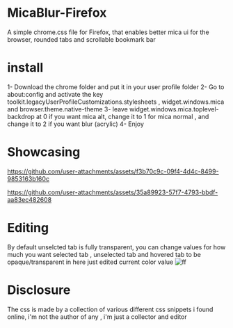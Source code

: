 # MicaBlur-Firefox
A simple chrome.css file for Firefox, that enables better mica ui for the browser, rounded tabs and scrollable bookmark bar


# install

1- Download the chrome folder and put it in your user profile folder
2- Go to about:config and activate the key toolkit.legacyUserProfileCustomizations.stylesheets , widget.windows.mica and browser.theme.native-theme
3- leave widget.windows.mica.toplevel-backdrop at 0 if you want mica alt, change it to 1 for mica normal , and change it to 2 if you want blur (acrylic)
4- Enjoy

# Showcasing



https://github.com/user-attachments/assets/f3b70c9c-09f4-4d4c-8499-9853163b160c






https://github.com/user-attachments/assets/35a89923-57f7-4793-bbdf-aa83ec482608



# Editing 
By default unselcted tab is fully transparent, you can change values for how much you want selected tab  , unselected tab and hovered tab to be opaque/transparent in here
just edited current color value
![ff](https://github.com/user-attachments/assets/453fba24-2309-42ae-a2d6-6ef4b9a0a0f9)


# Disclosure

The css is made by a collection of various different css snippets i found online, i'm not the author of any , i'm just a collector and editor
